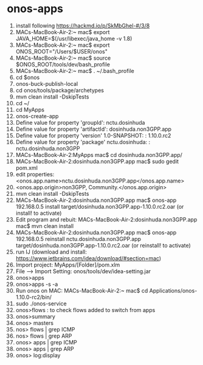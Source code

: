 # onos-apps
1. install following https://hackmd.io/p/SkMbGhel-#/3/8
2. MACs-MacBook-Air-2:~ mac$ export JAVA_HOME=$(/usr/libexec/java_home -v 1.8)
3. MACs-MacBook-Air-2:~ mac$ export ONOS_ROOT="/Users/$USER/onos"
4. MACs-MacBook-Air-2:~ mac$ source $ONOS_ROOT/tools/dev/bash_profile
5. MACs-MacBook-Air-2:~ mac$ . ~/.bash_profile
6. cd $onos
7. onos-buck-publish-local 
8. cd onos/tools/package/archetypes
9. mvn clean install -DskipTests
10.  cd ~/
11. cd MyApps 
12. onos-create-app
13. Define value for property 'groupId': nctu.dosinhuda
14. Define value for property 'artifactId': dosinhuda.non3GPP.app
15. Define value for property 'version' 1.0-SNAPSHOT: : 1.10.0.rc2
16. Define value for property 'package' nctu.dosinhuda: : nctu.dosinhuda.non3GPP
17. MACs-MacBook-Air-2:MyApps mac$ cd dosinhuda.non3GPP.app/
18. MACs-MacBook-Air-2:dosinhuda.non3GPP.app mac$ sudo gedit pom.xml 
19. edit properties: <onos.app.name>nctu.dosinhuda.non3GPP.app</onos.app.name>
20.  <onos.app.origin>non3GPP, Community.</onos.app.origin>
21. mvn clean install -DskipTests
22. MACs-MacBook-Air-2:dosinhuda.non3GPP.app mac$ onos-app 192.168.0.5 install target/dosinhuda.non3GPP.app-1.10.0.rc2.oar (or install! to activate)
23. Edit program and rebuit: MACs-MacBook-Air-2:dosinhuda.non3GPP.app mac$ mvn clean install
24. MACs-MacBook-Air-2:dosinhuda.non3GPP.app mac$ onos-app 192.168.0.5 reinstall nctu.dosinhuda.non3GPP.app target/dosinhuda.non3GPP.app-1.10.0.rc2.oar (or reinstall! to activate)
25. run IJ (download and install: https://www.jetbrains.com/idea/download/#section=mac)
26. Import project: MyApps/[Folder]/pom.xlm
27. File --> Import Setting: onos/tools/dev/idea-setting.jar
28. onos>apps
29. onos>apps -s -a
30. Run onos on MAC: MACs-MacBook-Air-2:~ mac$ cd Applications/onos-1.10.0-rc2/bin/
31. sudo ./onos-service
32. onos>flows : to check flows added to switch from apps
33. onos>summary
34. onos> masters
35. nos> flows | grep ICMP
36. nos> flows | grep ARP
37. onos> apps | grep ICMP
38. onos> apps | grep ARP
39. onos> log:display
